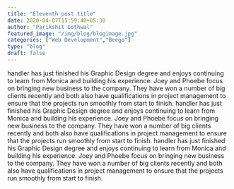 ```yaml
---
title: "Eleventh post title"
date: 2020-04-07T15:59:40+05:30
author: "Parikshit Gothwal"
featured_image: "/img/blog/blogimage.jpg"
categories: ["Web Development","Beego"]
type: "blog"
draft: false
---
```

handler has just finished his Graphic Design degree and enjoys continuing to learn from Monica and building his experience. Joey and Phoebe focus on bringing new business to the company. They have won a number of big clients recently and both also have qualifications in project management to ensure that the projects run smoothly from start to finish.
handler has just finished his Graphic Design degree and enjoys continuing to learn from Monica and building his experience. Joey and Phoebe focus on bringing new business to the company. They have won a number of big clients recently and both also have qualifications in project management to ensure that the projects run smoothly from start to finish.
handler has just finished his Graphic Design degree and enjoys continuing to learn from Monica and building his experience. Joey and Phoebe focus on bringing new business to the company. They have won a number of big clients recently and both also have qualifications in project management to ensure that the projects run smoothly from start to finish.